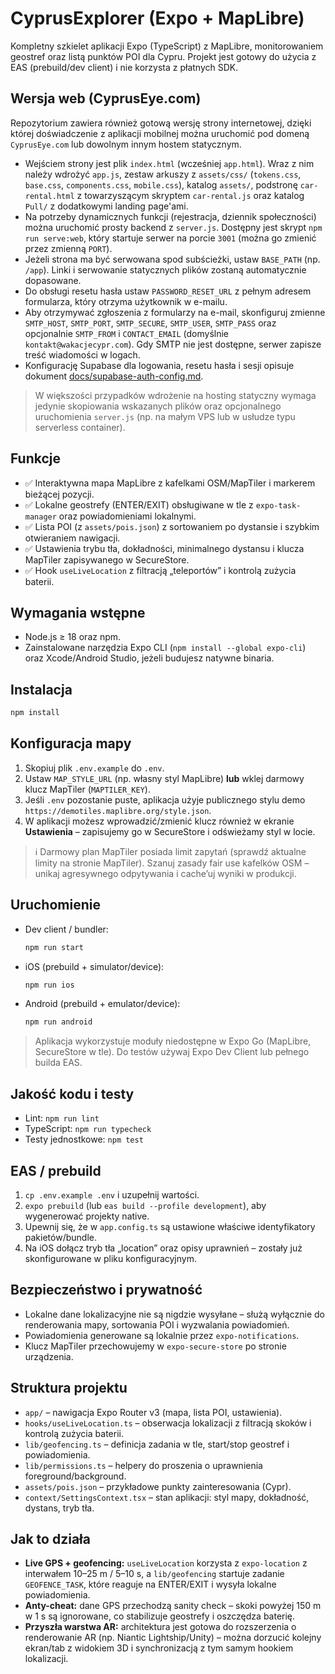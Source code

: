 # CyprusExplorer (Expo + MapLibre)

Kompletny szkielet aplikacji Expo (TypeScript) z MapLibre, monitorowaniem geostref oraz listą punktów POI dla Cypru. Projekt jest gotowy do użycia z EAS (prebuild/dev client) i nie korzysta z płatnych SDK.

## Wersja web (CyprusEye.com)

Repozytorium zawiera również gotową wersję strony internetowej, dzięki której doświadczenie z aplikacji mobilnej można uruchomić pod domeną `CyprusEye.com` lub dowolnym innym hostem statycznym.

- Wejściem strony jest plik `index.html` (wcześniej `app.html`). Wraz z nim należy wdrożyć `app.js`, zestaw arkuszy z `assets/css/` (`tokens.css`, `base.css`, `components.css`, `mobile.css`), katalog `assets/`, podstronę `car-rental.html` z towarzyszącym skryptem `car-rental.js` oraz katalog `Pull/` z dodatkowymi landing page'ami.
- Na potrzeby dynamicznych funkcji (rejestracja, dziennik społeczności) można uruchomić prosty backend z `server.js`. Dostępny jest skrypt `npm run serve:web`, który startuje serwer na porcie `3001` (można go zmienić przez zmienną `PORT`).
- Jeżeli strona ma być serwowana spod subścieżki, ustaw `BASE_PATH` (np. `/app`). Linki i serwowanie statycznych plików zostaną automatycznie dopasowane.
- Do obsługi resetu hasła ustaw `PASSWORD_RESET_URL` z pełnym adresem formularza, który otrzyma użytkownik w e-mailu.
- Aby otrzymywać zgłoszenia z formularzy na e-mail, skonfiguruj zmienne `SMTP_HOST`, `SMTP_PORT`, `SMTP_SECURE`, `SMTP_USER`, `SMTP_PASS` oraz opcjonalnie `SMTP_FROM` i `CONTACT_EMAIL` (domyślnie `kontakt@wakacjecypr.com`). Gdy SMTP nie jest dostępne, serwer zapisze treść wiadomości w logach.
- Konfigurację Supabase dla logowania, resetu hasła i sesji opisuje dokument [docs/supabase-auth-config.md](docs/supabase-auth-config.md).

> W większości przypadków wdrożenie na hosting statyczny wymaga jedynie skopiowania wskazanych plików oraz opcjonalnego uruchomienia `server.js` (np. na małym VPS lub w usłudze typu serverless container).

## Funkcje
- ✅ Interaktywna mapa MapLibre z kafelkami OSM/MapTiler i markerem bieżącej pozycji.
- ✅ Lokalne geostrefy (ENTER/EXIT) obsługiwane w tle z `expo-task-manager` oraz powiadomieniami lokalnymi.
- ✅ Lista POI (z `assets/pois.json`) z sortowaniem po dystansie i szybkim otwieraniem nawigacji.
- ✅ Ustawienia trybu tła, dokładności, minimalnego dystansu i klucza MapTiler zapisywanego w SecureStore.
- ✅ Hook `useLiveLocation` z filtracją „teleportów” i kontrolą zużycia baterii.

## Wymagania wstępne
- Node.js ≥ 18 oraz npm.
- Zainstalowane narzędzia Expo CLI (`npm install --global expo-cli`) oraz Xcode/Android Studio, jeżeli budujesz natywne binaria.

## Instalacja
```bash
npm install
```

## Konfiguracja mapy
1. Skopiuj plik `.env.example` do `.env`.
2. Ustaw `MAP_STYLE_URL` (np. własny styl MapLibre) **lub** wklej darmowy klucz MapTiler (`MAPTILER_KEY`).
3. Jeśli `.env` pozostanie puste, aplikacja użyje publicznego stylu demo `https://demotiles.maplibre.org/style.json`.
4. W aplikacji możesz wprowadzić/zmienić klucz również w ekranie **Ustawienia** – zapisujemy go w SecureStore i odświeżamy styl w locie.

> ℹ️ Darmowy plan MapTiler posiada limit zapytań (sprawdź aktualne limity na stronie MapTiler). Szanuj zasady fair use kafelków OSM – unikaj agresywnego odpytywania i cache’uj wyniki w produkcji.

## Uruchomienie
- Dev client / bundler:
  ```bash
  npm run start
  ```
- iOS (prebuild + simulator/device):
  ```bash
  npm run ios
  ```
- Android (prebuild + emulator/device):
  ```bash
  npm run android
  ```

> Aplikacja wykorzystuje moduły niedostępne w Expo Go (MapLibre, SecureStore w tle). Do testów używaj Expo Dev Client lub pełnego builda EAS.

## Jakość kodu i testy
- Lint: `npm run lint`
- TypeScript: `npm run typecheck`
- Testy jednostkowe: `npm test`

## EAS / prebuild
1. `cp .env.example .env` i uzupełnij wartości.
2. `expo prebuild` (lub `eas build --profile development`), aby wygenerować projekty native.
3. Upewnij się, że w `app.config.ts` są ustawione właściwe identyfikatory pakietów/bundle.
4. Na iOS dołącz tryb tła „location” oraz opisy uprawnień – zostały już skonfigurowane w pliku konfiguracyjnym.

## Bezpieczeństwo i prywatność
- Lokalne dane lokalizacyjne nie są nigdzie wysyłane – służą wyłącznie do renderowania mapy, sortowania POI i wyzwalania powiadomień.
- Powiadomienia generowane są lokalnie przez `expo-notifications`.
- Klucz MapTiler przechowujemy w `expo-secure-store` po stronie urządzenia.

## Struktura projektu
- `app/` – nawigacja Expo Router v3 (mapa, lista POI, ustawienia).
- `hooks/useLiveLocation.ts` – obserwacja lokalizacji z filtracją skoków i kontrolą zużycia baterii.
- `lib/geofencing.ts` – definicja zadania w tle, start/stop geostref i powiadomienia.
- `lib/permissions.ts` – helpery do proszenia o uprawnienia foreground/background.
- `assets/pois.json` – przykładowe punkty zainteresowania (Cypr).
- `context/SettingsContext.tsx` – stan aplikacji: styl mapy, dokładność, dystans, tryb tła.

## Jak to działa
- **Live GPS + geofencing:** `useLiveLocation` korzysta z `expo-location` z interwałem 10–25 m / 5–10 s, a `lib/geofencing` startuje zadanie `GEOFENCE_TASK`, które reaguje na ENTER/EXIT i wysyła lokalne powiadomienia.
- **Anty-cheat:** dane GPS przechodzą sanity check – skoki powyżej 150 m w 1 s są ignorowane, co stabilizuje geostrefy i oszczędza baterię.
- **Przyszła warstwa AR:** architektura jest gotowa do rozszerzenia o renderowanie AR (np. Niantic Lightship/Unity) – można dorzucić kolejny ekran/tab z widokiem 3D i synchronizacją z tym samym hookiem lokalizacji.
